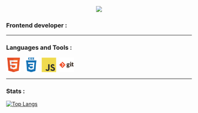 <div id="header" align="center">
  <img src="https://media0.giphy.com/media/v1.Y2lkPTc5MGI3NjExZTk2anowdWlqNmx2dTE4cW50dnJpbms0azNydWhlbTRwZ2J0ejNxeCZlcD12MV9pbnRlcm5hbF9naWZfYnlfaWQmY3Q9cw/1G6sMOocL7eeOgb6MY/giphy.gif" width="100"/>
</div>

### Frontend developer :

---

### Languages and Tools :

<div>
  <img src="https://github.com/devicons/devicon/blob/master/icons/html5/html5-original.svg" title="HTML5" alt="HTML" width="40" height="40"/>&nbsp;
  <img src="https://github.com/devicons/devicon/blob/master/icons/css3/css3-plain-wordmark.svg"  title="CSS3" alt="CSS" width="40" height="40"/>&nbsp;
  <img src="https://github.com/devicons/devicon/blob/master/icons/javascript/javascript-original.svg" title="JavaScript" alt="JavaScript" width="40" height="40"/>&nbsp;
  <img src="https://github.com/devicons/devicon/blob/master/icons/git/git-original-wordmark.svg" title="Git" alt="Git" width="40" height="40"/>&nbsp;
</div>

---

### Stats :

[![Top Langs](https://github-readme-stats.vercel.app/api/top-langs/?username=WaaliaD&layout=compact&theme=vision-friendly-dark)](https://github.com/anuraghazra/github-readme-stats)
